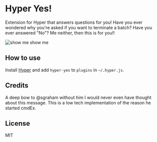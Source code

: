 
# Hyper Yes!

Extension for Hyper that answers questions for you! Have you ever wondered why you're asked if you want to terminate a batch? Have you ever answered "No"? Me neither, then this is for you!!

![show me show me](https://raw.githubusercontent.com/albertjan/hyper-yes/master/hyper-yes.gif)

## How to use

Install [Hyper](https://hyper.is) and add `hyper-yes`
to `plugins` in `~/.hyper.js`.

## Credits

A deep bow to @sgraham without him I would never even have thought about this message. This is a low tech implementation of the reason he started cmdEx.

## License

MIT
